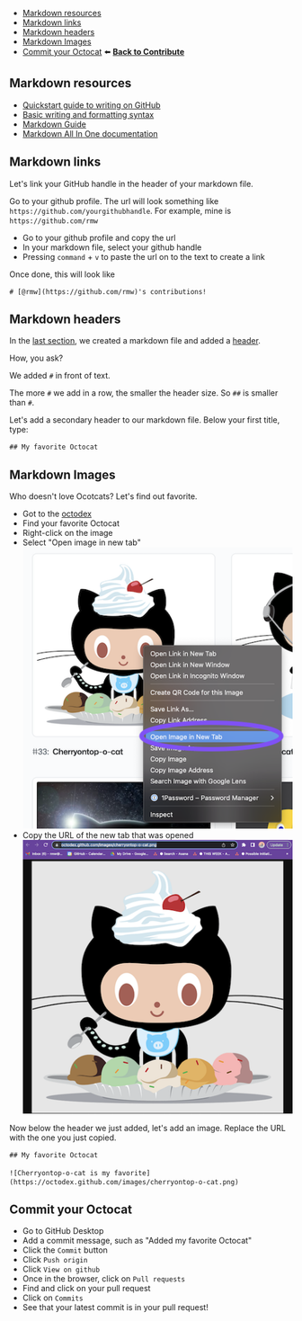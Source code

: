 
- [Markdown resources](#markdown-resources)
- [Markdown links](#markdown-links)
- [Markdown headers](#markdown-headers)
- [Markdown Images](#markdown-images)
- [Commit your Octocat](#commit-your-octocat)
 ⬅️ [**Back to Contribute**](2-contribute.md)

## Markdown resources

- [Quickstart guide to writing on GitHub](https://docs.github.com/en/get-started/writing-on-github/getting-started-with-writing-and-formatting-on-github/quickstart-for-writing-on-github)
- [Basic writing and formatting syntax](https://docs.github.com/en/get-started/writing-on-github/getting-started-with-writing-and-formatting-on-github/basic-writing-and-formatting-syntax)
- [Markdown Guide](https://www.markdownguide.org/getting-started/)
- [Markdown All In One documentation](https://markdown-all-in-one.github.io/docs/guide/#features)

## Markdown links

Let's link your GitHub handle in the header of your markdown file.

Go to your github profile. The url will look something like `https://github.com/yourgithubhandle`. For example, mine is `https://github.com/rmw`

- Go to your github profile and copy the url
- In your markdown file, select your github handle
- Pressing `command` + `v` to paste the url on to the text to create a link

Once done, this will look like

```
# [@rmw](https://github.com/rmw)'s contributions!
```

## Markdown headers

In the [last section](2-contribute.md), we created a markdown file and added a [header](https://docs.github.com/en/get-started/writing-on-github/getting-started-with-writing-and-formatting-on-github/basic-writing-and-formatting-syntax#headings).

How, you ask? 

We added `#` in front of text.

The more `#` we add in a row, the smaller the header size. So `##` is smaller than `#`.

Let's add a secondary header to our markdown file. Below your first title, type:

```
## My favorite Octocat
```

## Markdown Images

Who doesn't love Ocotcats? Let's find out favorite.

- Got to the [octodex](https://octodex.github.com/)
- Find your favorite Octocat
- Right-click on the image
- Select "Open image in new tab"
<br />![open octocat in new tab](images/octocat-open-new-tab.png)
- Copy the URL of the new tab that was opened
<br />![copy url of octocat](images/octocat-url.png)

Now below the header we just added, let's add an image. Replace the URL with the one you just copied.

```
## My favorite Octocat

![Cherryontop-o-cat is my favorite](https://octodex.github.com/images/cherryontop-o-cat.png)
```

## Commit your Octocat

- Go to GitHub Desktop
- Add a commit message, such as "Added my favorite Octocat"
- Click the `Commit` button
- Click `Push origin`
- Click `View on github`
- Once in the browser, click on `Pull requests`
- Find and click on your pull request
- Click on `Commits`
- See that your latest commit is in your pull request!


